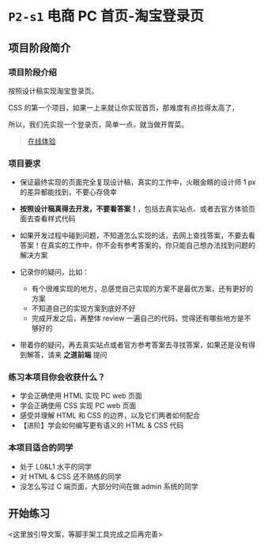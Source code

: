# `P2-s1` 电商 PC 首页-淘宝登录页

## 项目阶段简介

### 项目阶段介绍

按照设计稿实现淘宝登录页。

CSS 的第一个项目，如果一上来就让你实现首页，那难度有点拉得太高了，

所以，我们先实现一个登录页，简单一点，就当做开胃菜。

> [在线体验](https://zhidaofe.github.io/P2-E-commerce-home-page/s1/index.html)

### 项目要求

- 保证最终实现的页面完全复现设计稿，真实的工作中，火眼金睛的设计师 1 px 的差异都能找到，不要心存侥幸
- **按照设计稿真得去开发，不要看答案！**，包括去真实站点、或者去官方体验页面去查看样式代码
- 如果开发过程中碰到问题，不知道怎么实现的话，去网上查找答案，不要去看答案！在真实的工作中，你不会有参考答案的，你只能自己想办法找到问题的解决方案
- 记录你的疑问，比如：
  - 有个很难实现的地方，总感觉自己实现的方案不是最优方案，还有更好的方案
  - 不知道自己的实现方案到底好不好
  - 完成开发之后，再整体 review 一遍自己的代码，觉得还有哪些地方是不够好的

- 带着你的疑问，再去真实站点或者官方参考答案去寻找答案，如果还是没有得到解答，请来 **之道前端** 提问

### 练习本项目你会收获什么？

- 学会正确使用 HTML 实现 PC web 页面
- 学会正确使用 CSS 实现 PC web 页面
- 感受并理解 HTML 和 CSS 的边界，以及它们两者如何配合
- 【进阶】学会如何编写更有语义的 HTML & CSS 代码

### 本项目适合的同学

- 处于 L0&L1 水平的同学
- 对 HTML & CSS 还不熟练的同学
- 没怎么写过 C 端页面，大部分时间在做 admin 系统的同学

## 开始练习

<这里放引导文案，等脚手架工具完成之后再完善>


